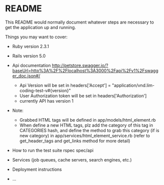 # README

This README would normally document whatever steps are necessary to get the
application up and running.

Things you may want to cover:

* Ruby version
2.3.1

* Rails version
5.0

* Api documentation
http://petstore.swagger.io/?baseUrl=http%3A%2F%2Flocalhost%3A3000%2Fapi%2Fv1%2Fswagger_doc.json#/
	+ Api Version will be set in headers['Accept'] = "application/vnd.lim-coding-test-v#{version}"
	+ User Authorization token will be set in headers['Authorization']
	+ currently API has version 1

* Note:
  + Grabbed HTML tags will be defined in app/models/html_element.rb
  + When define a new HTML tags, plz add the category of this tag in CATEGORIES hash, and define the method to grab this category (if is new category) in app/services/html_element_service.rb (refer to get_header_tags and get_links method for more detail)

* How to run the test suite
rspec spec/api

* Services (job queues, cache servers, search engines, etc.)
  
* Deployment instructions

* ...
